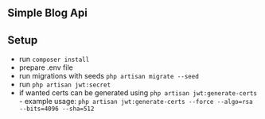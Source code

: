 ## Simple Blog Api

## Setup

* run `composer install`
* prepare .env file
* run migrations with seeds `php artisan migrate --seed`
* run `php artisan jwt:secret`
* if wanted certs can be generated using `php artisan jwt:generate-certs` - example usage: `php artisan jwt:generate-certs --force --algo=rsa --bits=4096 --sha=512`

